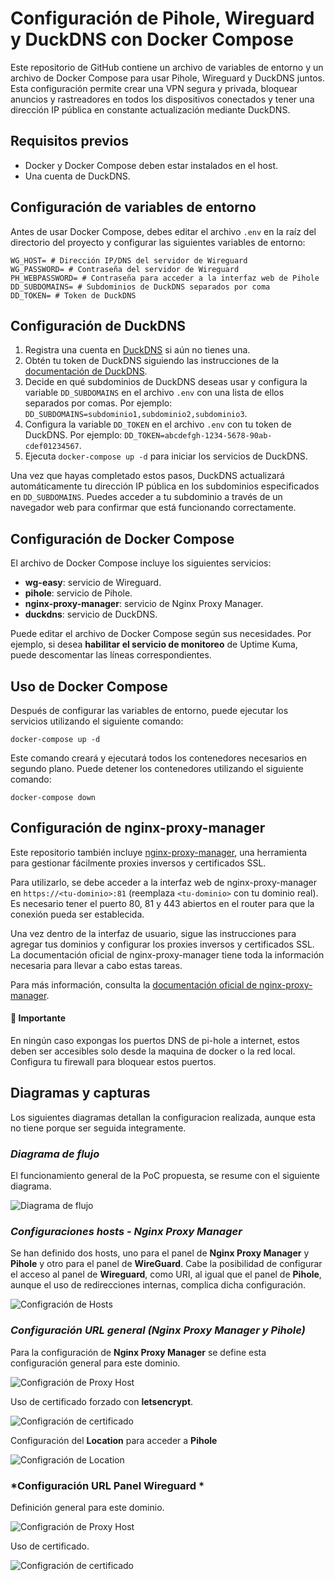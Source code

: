 # Configuración de Pihole, Wireguard y DuckDNS con Docker Compose

Este repositorio de GitHub contiene un archivo de variables de entorno y un archivo de Docker Compose para usar Pihole, Wireguard y DuckDNS juntos. Esta configuración permite crear una VPN segura y privada, bloquear anuncios y rastreadores en todos los dispositivos conectados y tener una dirección IP pública en constante actualización mediante DuckDNS.

## Requisitos previos

-   Docker y Docker Compose deben estar instalados en el host.
- Una cuenta de DuckDNS.

## Configuración de variables de entorno

Antes de usar Docker Compose, debes editar el archivo `.env` en la raíz del directorio del proyecto y configurar las siguientes variables de entorno:

```
WG_HOST= # Dirección IP/DNS del servidor de Wireguard
WG_PASSWORD= # Contraseña del servidor de Wireguard 
PH_WEBPASSWORD= # Contraseña para acceder a la interfaz web de Pihole 
DD_SUBDOMAINS= # Subdominios de DuckDNS separados por coma
DD_TOKEN= # Token de DuckDNS

```

## Configuración de DuckDNS

1.  Registra una cuenta en [DuckDNS](https://www.duckdns.org/) si aún no tienes una.
2.  Obtén tu token de DuckDNS siguiendo las instrucciones de la [documentación de DuckDNS](https://www.duckdns.org/spec.jsp?id=duc127&prev=duc614).
3.  Decide en qué subdominios de DuckDNS deseas usar y configura la variable `DD_SUBDOMAINS` en el archivo `.env` con una lista de ellos separados por comas. Por ejemplo: `DD_SUBDOMAINS=subdominio1,subdominio2,subdominio3`.
4.  Configura la variable `DD_TOKEN` en el archivo `.env` con tu token de DuckDNS. Por ejemplo: `DD_TOKEN=abcdefgh-1234-5678-90ab-cdef01234567`.
5.  Ejecuta `docker-compose up -d` para iniciar los servicios de DuckDNS.

Una vez que hayas completado estos pasos, DuckDNS actualizará automáticamente tu dirección IP pública en los subdominios especificados en `DD_SUBDOMAINS`. Puedes acceder a tu subdominio a través de un navegador web para confirmar que está funcionando correctamente.

## Configuración de Docker Compose

El archivo de Docker Compose incluye los siguientes servicios:

-   **wg-easy**: servicio de Wireguard.
-   **pihole**: servicio de Pihole.
-   **nginx-proxy-manager**: servicio de Nginx Proxy Manager.
-   **duckdns**: servicio de DuckDNS.

Puede editar el archivo de Docker Compose según sus necesidades. Por ejemplo, si desea **habilitar el servicio de monitoreo** de Uptime Kuma, puede descomentar las líneas correspondientes.

## Uso de Docker Compose

Después de configurar las variables de entorno, puede ejecutar los servicios utilizando el siguiente comando:

`docker-compose up -d`

Este comando creará y ejecutará todos los contenedores necesarios en segundo plano. Puede detener los contenedores utilizando el siguiente comando:

`docker-compose down`

## Configuración de nginx-proxy-manager

Este repositorio también incluye [nginx-proxy-manager](https://github.com/jc21/nginx-proxy-manager), una herramienta para gestionar fácilmente proxies inversos y certificados SSL.

Para utilizarlo, se debe acceder a la interfaz web de nginx-proxy-manager en `https://<tu-dominio>:81` (reemplaza `<tu-dominio>` con tu dominio real). Es necesario tener el puerto 80, 81 y 443 abiertos en el router para que la conexión pueda ser establecida.

Una vez dentro de la interfaz de usuario, sigue las instrucciones para agregar tus dominios y configurar los proxies inversos y certificados SSL. La documentación oficial de nginx-proxy-manager tiene toda la información necesaria para llevar a cabo estas tareas.

Para más información, consulta la [documentación oficial de nginx-proxy-manager](https://nginxproxymanager.com/guide/).

#### 🛑 Importante

En ningún caso expongas los puertos DNS de pi-hole a internet, estos deben ser accesibles solo desde la maquina de docker o la red local. Configura tu firewall para bloquear estos puertos.
## Diagramas y capturas

Los siguientes diagramas detallan la configuracion realizada, aunque esta no tiene porque ser seguida integramente.

### *Diagrama de flujo*

El funcionamiento general de la PoC propuesta, se resume con el siguiente diagrama.

![Diagrama de flujo](./images/diagrama_contenedores.png)

### *Configuraciones hosts - **Nginx Proxy Manager***

Se han definido dos hosts, uno para el panel de **Nginx Proxy Manager** y **Pihole** y otro para el panel de **WireGuard**. Cabe la posibilidad de configurar el acceso al panel de **Wireguard**, como URI, al igual que el panel de **Pihole**, aunque el uso de redirecciones internas, complica dicha configuración.

![Configración de Hosts](./images/conf_hosts.png)

### *Configuración URL general (**Nginx Proxy Manager** y **Pihole**)*

Para la configuración de **Nginx Proxy Manager** se define esta configuración general para este dominio.

![Configración de Proxy Host](./images/conf.png)

Uso de certificado forzado con **letsencrypt**.

![Configración de certificado](./images/conf_cert.png)

Configuración del **Location** para acceder a **Pihole**

![Configración de Location](./images/conf_location.png)

### *Configuración URL Panel **Wireguard** *

Definición general para este dominio.

![Configración de Proxy Host](./images/conf_vnp.png)

Uso de certificado.

![Configración de certificado](./images/conf_cert_vpn.png)